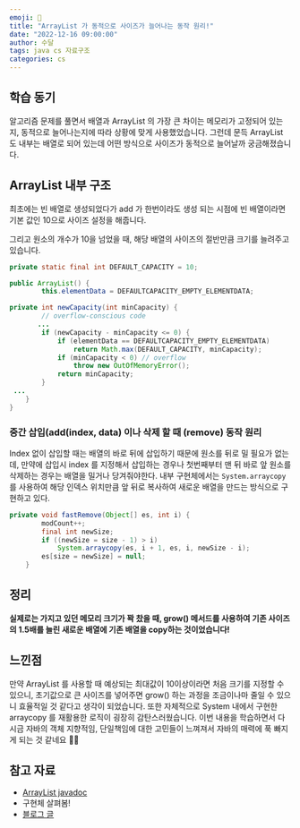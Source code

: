 ```yaml
---
emoji: 🙂
title: "ArrayList 가 동적으로 사이즈가 늘어나는 동작 원리!"
date: "2022-12-16 09:00:00"
author: 수달
tags: java cs 자료구조
categories: cs
---
```


## 학습 동기

알고리즘 문제를 풀면서 배열과 ArrayList 의 가장 큰 차이는 메모리가 고정되어 있는지, 동적으로 늘어나는지에 따라 상황에 맞게 사용했었습니다. 그런데 문득 ArrayList 도 내부는 배열로 되어 있는데 어떤 방식으로 사이즈가 동적으로 늘어날까 궁금해졌습니다. 

## ArrayList 내부 구조

최초에는 빈 배열로 생성되었다가 add 가 한번이라도 생성 되는 시점에 빈 배열이라면 기본 값인 10으로 사이즈 설정을 해줍니다. 

그리고 원소의 개수가 10을 넘었을 때, 해당 배열의 사이즈의 절반만큼 크기를 늘려주고 있습니다. 

```java
private static final int DEFAULT_CAPACITY = 10;

public ArrayList() {
        this.elementData = DEFAULTCAPACITY_EMPTY_ELEMENTDATA;

private int newCapacity(int minCapacity) {
        // overflow-conscious code
       ...
        if (newCapacity - minCapacity <= 0) {
            if (elementData == DEFAULTCAPACITY_EMPTY_ELEMENTDATA)
                return Math.max(DEFAULT_CAPACITY, minCapacity);
            if (minCapacity < 0) // overflow
                throw new OutOfMemoryError();
            return minCapacity;
        }
 ...
    }
}
```

### 중간 삽입(add(index, data) 이나 삭제 할 때 (remove) 동작 원리

Index 없이 삽입할 때는 배열의 바로 뒤에 삽입하기 때문에 원소를 뒤로 밀 필요가 없는데, 만약에 삽입시 index 를 지정해서 삽입하는 경우나 첫번째부터 맨 뒤 바로 앞 원소를 삭제하는 경우는 배열을 밀거나 당겨줘야한다. 내부 구현체에서는  `System.arraycopy` 를 사용하여 해당 인덱스 위치만큼 앞 뒤로 복사하여 새로운 배열을 만드는 방식으로 구현하고 있다. 

```java
private void fastRemove(Object[] es, int i) {
        modCount++;
        final int newSize;
        if ((newSize = size - 1) > i)
            System.arraycopy(es, i + 1, es, i, newSize - i);
        es[size = newSize] = null;
    }
```

## 정리

**실제로는 가지고 있던 메모리 크기가 꽉 찼을 때, grow() 메서드를 사용하여  기존 사이즈의 1.5배를 늘린 새로운 배열에 기존 배열을 copy하는 것이었습니다!**  

## 느낀점

만약 ArrayList 를 사용할 때 예상되는 최대값이 10이상이라면 처음 크기를 지정할 수 있으니, 초기값으로 큰 사이즈를 넣어주면 grow() 하는 과정을 조금이나마 줄일 수 있으니 효율적일 것 같다고 생각이 되었습니다. 또한 자체적으로 System 내에서 구현한 arraycopy 를 재활용한 로직이 굉장히 감탄스러웠습니다. 이번 내용을 학습하면서 다시금 자바의 객체 지향적임, 단일책임에 대한 고민들이 느껴져서 자바의 매력에 푹 빠지게 되는 것 같네요 👍🏻

## 참고 자료

- [ArrayList javadoc](https://docs.oracle.com/en/java/javase/11/docs/api/java.base/java/util/ArrayList.html)
- 구현체 살펴봄!
- [블로그 글](https://junghyungil.tistory.com/96)